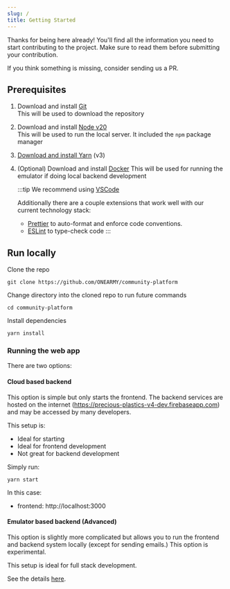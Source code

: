 ```yaml
---
slug: /
title: Getting Started
---
```


<!-- Use custom top-meta to ensure shows on first page -->

Thanks for being here already! You'll find all the information you need to start contributing to the project. Make sure to read them before submitting your contribution.

If you think something is missing, consider sending us a PR.

## Prerequisites

1. Download and install [Git](https://git-scm.com/downloads)  
   This will be used to download the repository

2. Download and install [Node v20](https://nodejs.org/en/download/)  
   This will be used to run the local server. It included the `npm` package manager

3. [Download and install Yarn](https://yarnpkg.com/getting-started/install) (v3)

4. (Optional) Download and install [Docker](https://docs.docker.com/get-docker/)
   This will be used for running the emulator if doing local backend development

   :::tip
   We recommend using [VSCode](https://code.visualstudio.com/download)

   Additionally there are a couple extensions that work well with our current technology stack:

   - [Prettier](https://marketplace.visualstudio.com/items?itemName=esbenp.prettier-vscode) to auto-format and enforce code conventions.
   - [ESLint](https://marketplace.visualstudio.com/items?itemName=dbaeumer.vscode-eslint) to type-check code
   :::

## Run locally

Clone the repo

```
git clone https://github.com/ONEARMY/community-platform
```

Change directory into the cloned repo to run future commands

```
cd community-platform
```

Install dependencies

```
yarn install
```

### Running the web app

There are two options:

#### Cloud based backend 

This option is simple but only starts the frontend. The backend services are hosted on the internet (https://precious-plastics-v4-dev.firebaseapp.com) and may be accessed by many developers.

This setup is:

- Ideal for starting
- Ideal for frontend development
- Not great for backend development

Simply run:

```
yarn start
```

In this case:

- frontend: http://localhost:3000

#### Emulator based backend (Advanced)

This option is slightly more complicated but allows you to run the frontend and backend system locally (except for sending emails.) This option is experimental.

This setup is ideal for full stack development.

See the details [here](/Backend%20Development/firebase-emulator).
